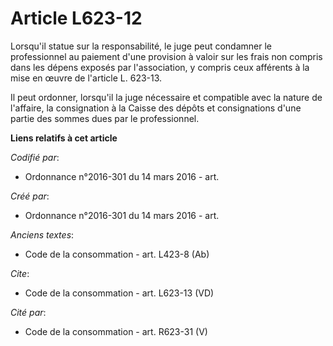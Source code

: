 # Article L623-12

Lorsqu'il statue sur la responsabilité, le juge peut condamner le professionnel au paiement d'une provision à valoir sur les
frais non compris dans les dépens exposés par l'association, y compris ceux afférents à la mise en œuvre de l'article L.
623-13. 

Il peut ordonner, lorsqu'il la juge nécessaire et compatible avec la nature de l'affaire, la consignation à la Caisse des
dépôts et consignations d'une partie des sommes dues par le professionnel.

**Liens relatifs à cet article**

_Codifié par_:

  - Ordonnance n°2016-301 du 14 mars 2016 - art.

_Créé par_:

  - Ordonnance n°2016-301 du 14 mars 2016 - art.

_Anciens textes_:

  - Code de la consommation - art. L423-8 (Ab)

_Cite_:

  - Code de la consommation - art. L623-13 (VD)

_Cité par_:

  - Code de la consommation - art. R623-31 (V)
